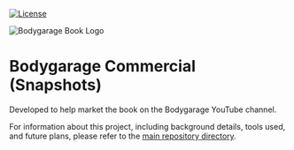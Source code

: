 [![License](https://img.shields.io/badge/License-Commercial%20-%23blue.svg)](http://joryanick.com)

![Bodygarage Book Logo](https://raw.github.com/joryanick/bodygarage/main/bodygarage-book-logo.png?raw=true)
# **Bodygarage Commercial (Snapshots)**
Developed to help market the book on the Bodygarage YouTube channel.

For information about this project, including background details, tools used, and future plans, please refer to the [main repository directory](../../).  

